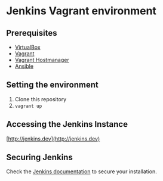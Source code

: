 # Jenkins Vagrant environment

## Prerequisites

* [VirtualBox](https://www.virtualbox.org/wiki/Downloads)
* [Vagrant](https://www.vagrantup.com/downloads.html)
* [Vagrant Hostmanager](https://github.com/smdahlen/vagrant-hostmanager)
* [Ansible](http://www.ansible.com/home)

## Setting the environment

1. Clone this repository
2. `vagrant up`

## Accessing the Jenkins Instance

[http://jenkins.dev](http://jenkins.dev)

## Securing Jenkins

Check the [Jenkins documentation](https://wiki.jenkins-ci.org/display/JENKINS/Securing+Jenkins) to secure your installation.